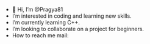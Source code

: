 - 👋 Hi, I’m @Pragya81
-  I’m interested in coding and learning new skills.
-  I’m currently learning C++.
-  I’m looking to collaborate on a project for beginners.
-  How to reach me mail: 

